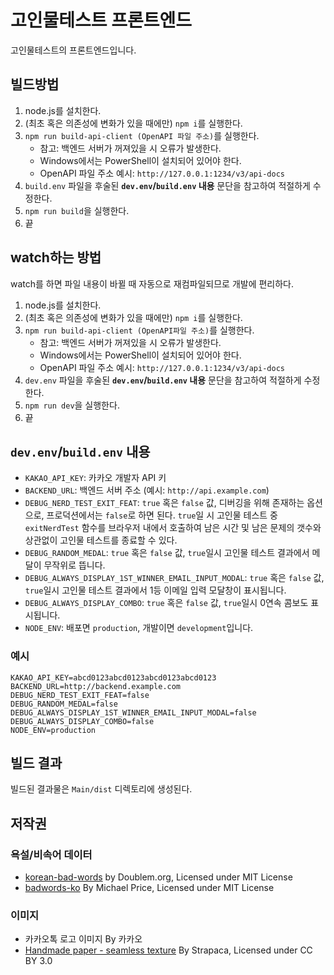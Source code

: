 # 고인물테스트 프론트엔드
고인물테스트의 프론트엔드입니다.

## 빌드방법
1. node.js를 설치한다.
1. (최초 혹은 의존성에 변화가 있을 때에만) `npm i`를 실행한다.
1. `npm run build-api-client (OpenAPI 파일 주소)`를 실행한다.
    - 참고: 백엔드 서버가 꺼져있을 시 오류가 발생한다.
    - Windows에서는 PowerShell이 설치되어 있어야 한다.
    - OpenAPI 파일 주소 예시: `http://127.0.0.1:1234/v3/api-docs`
1. `build.env` 파일을 후술된 **`dev.env`/`build.env` 내용** 문단을 참고하여 적절하게 수정한다.
1. `npm run build`을 실행한다.
1. 끝

## watch하는 방법
watch를 하면 파일 내용이 바뀔 때 자동으로 재컴파일되므로 개발에 편리하다.
1. node.js를 설치한다.
1. (최초 혹은 의존성에 변화가 있을 때에만) `npm i`를 실행한다.
1. `npm run build-api-client (OpenAPI파일 주소)`를 실행한다.
    - 참고: 백엔드 서버가 꺼져있을 시 오류가 발생한다.
    - Windows에서는 PowerShell이 설치되어 있어야 한다.
    - OpenAPI 파일 주소 예시: `http://127.0.0.1:1234/v3/api-docs`
1. `dev.env` 파일을 후술된 **`dev.env`/`build.env` 내용** 문단을 참고하여 적절하게 수정한다.
1. `npm run dev`을 실행한다.
1. 끝

## `dev.env`/`build.env` 내용
- `KAKAO_API_KEY`: 카카오 개발자 API 키
- `BACKEND_URL`: 백엔드 서버 주소 (예시: `http://api.example.com`)
- `DEBUG_NERD_TEST_EXIT_FEAT`: `true` 혹은 `false` 값, 디버깅을 위해 존재하는 옵션으로, 프로덕션에서는 `false`로 하면 된다. `true`일 시 고인물 테스트 중 `exitNerdTest` 함수를 브라우저 내에서 호출하여 남은 시간 및 남은 문제의 갯수와 상관없이 고인물 테스트를 종료할 수 있다.
- `DEBUG_RANDOM_MEDAL`: `true` 혹은 `false` 값, `true`일시 고인물 테스트 결과에서 메달이 무작위로 뜹니다.
- `DEBUG_ALWAYS_DISPLAY_1ST_WINNER_EMAIL_INPUT_MODAL`: `true` 혹은 `false` 값, `true`일시 고인물 테스트 결과에서 1등 이메일 입력 모달창이 표시됩니다.
- `DEBUG_ALWAYS_DISPLAY_COMBO`: `true` 혹은 `false` 값, `true`일시 0연속 콤보도 표시됩니다.
- `NODE_ENV`: 배포면 `production`, 개발이면 `development`입니다.

### 예시
```
KAKAO_API_KEY=abcd0123abcd0123abcd0123abcd0123
BACKEND_URL=http://backend.example.com
DEBUG_NERD_TEST_EXIT_FEAT=false
DEBUG_RANDOM_MEDAL=false
DEBUG_ALWAYS_DISPLAY_1ST_WINNER_EMAIL_INPUT_MODAL=false
DEBUG_ALWAYS_DISPLAY_COMBO=false
NODE_ENV=production
```

## 빌드 결과
빌드된 결과물은 `Main/dist` 디렉토리에 생성된다.

## 저작권
### 욕설/비속어 데이터
- [korean-bad-words](https://github.com/doublems/korean-bad-words) by Doublem.org, Licensed under MIT License
- [badwords-ko](https://github.com/yoonheyjung/badwords-ko) By Michael Price, Licensed under MIT License

### 이미지
 - 카카오톡 로고 이미지 By 카카오
 - [Handmade paper - seamless texture](https://www.deviantart.com/strapaca/art/Handmade-paper-seamless-texture-782082592) By Strapaca, Licensed under CC BY 3.0